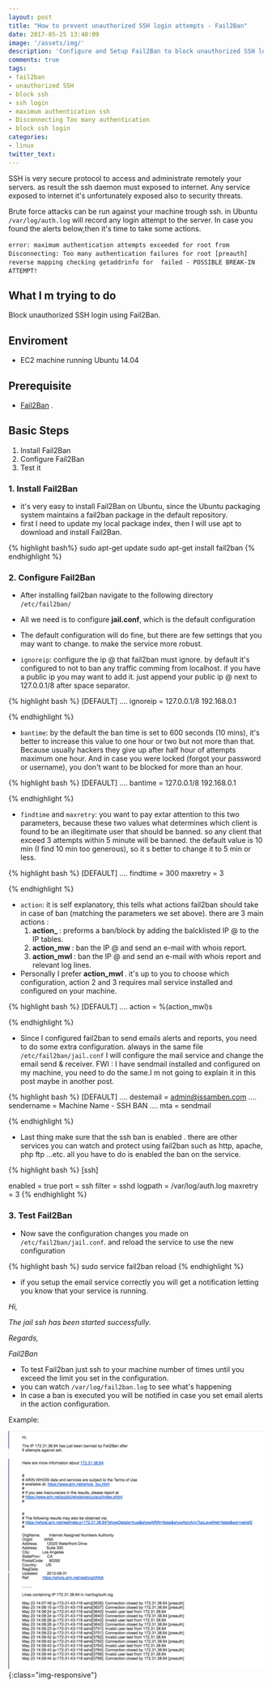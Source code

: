 ```yaml
---
layout: post
title: "How to prevent unauthorized SSH login attempts - Fail2Ban"
date: 2017-05-25 13:40:09
image: '/assets/img/'
description: 'Configure and Setup Fail2Ban to block unauthorized SSH login attempts'
comments: true
tags: 
- fail2ban
- unauthorized SSH
- block ssh 
- ssh login
- maximum authentication ssh
- Disconnecting Too many authentication
- block ssh login
categories:
- linux
twitter_text:
---
```


SSH is very secure protocol to access and administrate remotely your servers. as result the ssh daemon must exposed to internet. 
Any service exposed to internet it's unfortunately exposed also to security threats. 

Brute force attacks can be run against your machine trough ssh. in Ubuntu `/var/log/auth.log` will record any login attempt to the server.
In case you found the alerts below,then it's time to take some actions.


`error: maximum authentication attempts exceeded for root from`
`Disconnecting: Too many authentication failures for root [preauth]`
`reverse mapping checking getaddrinfo for  failed - POSSIBLE BREAK-IN ATTEMPT!`

## What I m trying to do

Block unauthorized SSH login using Fail2Ban.

## Enviroment 

- EC2 machine running Ubuntu 14.04

## Prerequisite 

- [Fail2Ban](https://www.fail2ban.org/wiki/index.php/Main_Page) . 

## Basic Steps

1. Install Fail2Ban
2. Configure Fail2Ban
3. Test it
 
### 1. Install Fail2Ban

- it's very easy to install Fail2Ban on Ubuntu, since the Ubuntu packaging system maintains a fail2ban package in the default repository.
- first I need to update my local package index, then I will use apt to download and install Fail2Ban.

{% highlight bash%}
sudo apt-get update
sudo apt-get install fail2ban
{% endhighlight %}
 

### 2. Configure Fail2Ban

- After installing fail2ban navigate to the following directory `/etc/fail2ban/`
- All we need is to configure <b>jail.conf</b>, which is the default configuration
- The default configuration will do fine, but there are few settings that you may want to change. to make the service more robust.

- `ignoreip`: configure the ip @ that fail2ban must ignore. by default it's configured to not to ban any traffic comming from localhost. if you have a public ip you may want to add it.
  just append your public ip @ next to 127.0.0.1/8 after space separator.
  
{% highlight bash %}
[DEFAULT]
....
ignoreip = 127.0.0.1/8 192.168.0.1

{% endhighlight %}


- `bantime`: by the default the ban time is set to 600 seconds (10 mins), it's better to increase this value to one hour or two but not more than that. Because usually hackers they give up after half hour of attempts maximum one hour.
And in case you were locked (forgot your password or username), you don't want to be blocked for more than an hour.

{% highlight bash %}
[DEFAULT]
....
bantime = 127.0.0.1/8 192.168.0.1

{% endhighlight %}


- `findtime` and `maxretry`: you want to pay extar attention to this two parameters, because these two values what determines which client is found to be an illegitimate user that should be banned.
so any client that exceed 3 attempts within 5 minute will be banned. the default value is 10 min (I find 10 min too generous), so it s better to change it to 5 min or less.

{% highlight bash %}
[DEFAULT]
....
findtime = 300
maxretry = 3

{% endhighlight %}


- `action`: it is self explanatory, this tells what actions fail2ban should take in case of ban (matching the parameters we set above). 
there are 3 main actions :
    1. <b> action_ </b>: preforms a ban/block by adding the balcklisted IP @ to the IP tables.
    2. <b> action_mw </b>: ban the IP @ and send an e-mail with whois report.
    3. <b> action_mwl </b> : ban the IP @ and send an e-mail with whois report and relevant log lines.
- Personally I prefer <b> action_mwl </b> . it's up to you to choose which configuration, action 2 and 3 requires mail service installed and configured on your machine.

{% highlight bash %}
[DEFAULT]
....
action = %(action_mwl)s

{% endhighlight %}


- Since I configured fail2ban to send emails alerts and reports, you need to do some extra configuration. always in the same file `/etc/fail2ban/jail.conf` I will configure the mail service and change the email send & receiver.
FWI : I have sendmail installed and configured on my machine, you need to do the same.I m not going to explain it in this post maybe in another post. 

{% highlight bash %}
[DEFAULT]
....
destemail = admin@issamben.com
....
sendername = Machine Name - SSH BAN
....
mta = sendmail

{% endhighlight %}


- Last thing make sure that the ssh ban is enabled . there are other services you can watch and protect using fail2ban such as http, apache, php ftp ...etc. all you have to do is enabled the ban on the service.

{% highlight bash %}
[ssh]

enabled  = true
port     = ssh
filter   = sshd
logpath  = /var/log/auth.log
maxretry = 3
{% endhighlight %}

### 3. Test Fail2Ban

- Now save the configuration changes you made on `/etc/fail2ban/jail.conf`. and reload the service to use the new configuration 

{% highlight bash %}
sudo service fail2ban reload
{% endhighlight %}

- if you setup the email service correctly you will get a notification letting you know that your service is running.

<i>
Hi, 

The jail ssh has been started successfully. 

Regards, 

Fail2Ban 
</i>

- To test Fail2ban just ssh to your machine number of times until you exceed the limit you set in the configuration.
- you can watch `/var/log/fail2ban.log` to see what's happening 
- In case a ban is executed you will be notified in case you set email alerts in the action configuration.

Example:

![Fail2Ban-SSH-BAN](/assets/img/post/fail2ban/fail2ban_ssh_ban.png){:class="img-responsive"}
